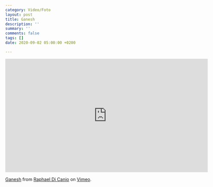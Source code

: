```yaml
---
category: Video/Foto
layout: post
title: Ganesh
description: ''
summary: ''
comments: false
tags: []
date: 2020-09-02 05:00:00 +0200

---
```

<iframe src="https://player.vimeo.com/video/276716595" width="640" height="360" frameborder="0" allow="autoplay; fullscreen" allowfullscreen></iframe>
<p><a href="https://vimeo.com/276716595">Ganesh</a> from <a href="https://vimeo.com/vonhund">Raphael Di Canio</a> on <a href="https://vimeo.com">Vimeo</a>.</p>